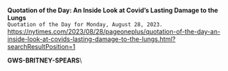**Quotation of the Day: An Inside Look at Covid’s Lasting Damage to the Lungs**\
`Quotation of the Day for Monday, August 28, 2023.`\
https://nytimes.com/2023/08/28/pageoneplus/quotation-of-the-day-an-inside-look-at-covids-lasting-damage-to-the-lungs.html?searchResultPosition=1

**GWS-BRITNEY-SPEARS**\
